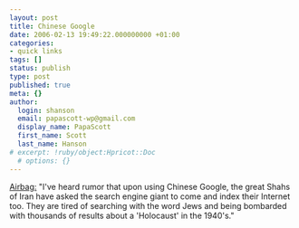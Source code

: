 ```yaml
---
layout: post
title: Chinese Google
date: 2006-02-13 19:49:22.000000000 +01:00
categories:
- quick links
tags: []
status: publish
type: post
published: true
meta: {}
author:
  login: shanson
  email: papascott-wp@gmail.com
  display_name: PapaScott
  first_name: Scott
  last_name: Hanson
# excerpt: !ruby/object:Hpricot::Doc
  # options: {}
---
```

<p><a href="http://www.airbagindustries.com/archives/008719.php" title="Airbag - Cheap.">Airbag:</a> "I've heard rumor that upon using Chinese Google, the great Shahs of Iran have asked the search engine giant to come and index their Internet too. They are tired of searching with the word Jews and being bombarded with thousands of results about a 'Holocaust' in the 1940's."</p>
